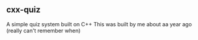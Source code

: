 ## cxx-quiz
A simple quiz system built on C++
This was built by me about aa year ago (really can't remember when)
